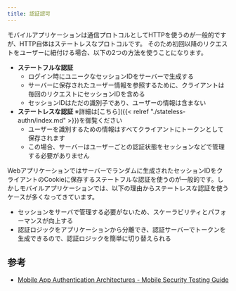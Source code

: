 ```yaml
---
title: 認証認可
---
```


モバイルアプリケーションは通信プロトコルとしてHTTPを使うのが一般的ですが、HTTP自体はステートレスなプロトコルです。
そのため初回以降のリクエストをユーザーに紐付ける場合、以下の2つの方法を使うことになります。

- **ステートフルな認証**
  - ログイン時にユニークなセッションIDをサーバーで生成する
  - サーバーに保存されたユーザー情報を参照するために、クライアントは毎回のリクエストにセッションIDを含める
  - セッションIDはただの識別子であり、ユーザーの情報は含まない
- **ステートレスな認証** ※詳細は[こちら]({{< relref "./stateless-authn/index.md" >}})を御覧ください
  - ユーザーを識別するための情報はすべてクライアントにトークンとして保存されます
  - この場合、サーバーはユーザーごとの認証状態をセッションなどで管理する必要がありません

Webアプリケーションではサーバーでランダムに生成されたセッションIDをクライアントのCookieに保存するステートフルな認証を使うのが一般的です。しかしモバイルアプリケーションでは、以下の理由からステートレスな認証を使うケースが多くなってきています。

- セッションをサーバで管理する必要がないため、スケーラビリティとパフォーマンスが向上する
- 認証ロジックをアプリケーションから分離でき、認証サーバーでトークンを生成できるので、認証ロジックを簡単に切り替えられる


## 参考
- [Mobile App Authentication Architectures - Mobile Security Testing Guide](https://mobile-security.gitbook.io/mobile-security-testing-guide/general-mobile-app-testing-guide/0x04e-testing-authentication-and-session-management#stateful-vs-stateless-authentication)

